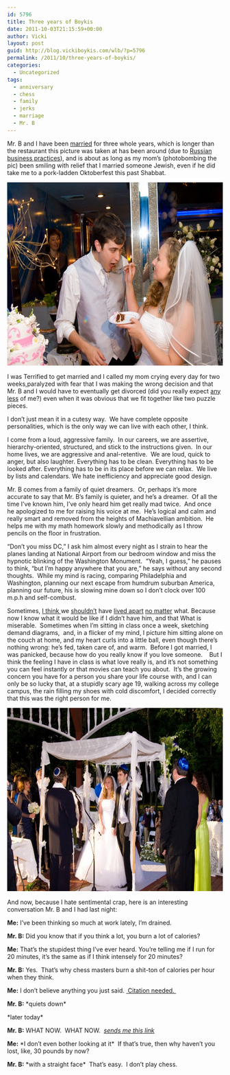 ```yaml
---
id: 5796
title: Three years of Boykis
date: 2011-10-03T21:15:59+00:00
author: Vicki
layout: post
guid: http://blog.vickiboykis.com/wlb/?p=5796
permalink: /2011/10/three-years-of-boykis/
categories:
  - Uncategorized
tags:
  - anniversary
  - chess
  - family
  - jerks
  - marriage
  - Mr. B
---
```

Mr. B and I have been <a href="http://blog.vickiboykis.com/wlb/2010/09/30/anniversary-and-friday-links/" target="_blank">married</a> for three whole years, which is longer than the restaurant this picture was taken at has been around (due to <a href="http://blog.vickiboykis.com/wlb/2011/04/26/a-guide-to-questionable-russian-careers-or-seryozha-that-guy-with-the-ambulance/" target="_blank">Russian business practices</a>), and is about as long as my mom&#8217;s (photobombing the pic) been smiling with relief that I married someone Jewish, even if he did take me to a pork-ladden Oktoberfest this past Shabbat.

<p style="text-align: center;">
  <a href="https://raw.githubusercontent.com/veekaybee/wlb/gh-pages/assets/images/2011/10/Classic-Photo-530.jpg"><img class="aligncenter size-full wp-image-5797" title="Classic Photo 530" src="https://raw.githubusercontent.com/veekaybee/wlb/gh-pages/assets/images/2011/10/Classic-Photo-530.jpg" alt="" width="638" height="427" /></a>
</p>

I was Terrified to get married and I called my mom crying every day for two weeks,paralyzed with fear that I was making the wrong decision and that Mr. B and I would have to eventually get divorced (did you really expect <a href="http://blog.vickiboykis.com/wlb/2011/07/21/how-loud-can-you-scream-thanks-to-either-nature-or-nurture-i-found-out-yesterday/" target="_blank">any less</a> of me?) even when it was obvious that we fit together like two puzzle pieces.

I don&#8217;t just mean it in a cutesy way.  We have complete opposite personalities, which is the only way we can live with each other, I think.

I come from a loud, aggressive family.  In our careers, we are assertive, hierarchy-oriented, structured, and stick to the instructions given.  In our home lives, we are aggressive and anal-retentive.  We are loud, quick to anger, but also laughter. Everything has to be clean. Everything has to be looked after. Everything has to be in its place before we can relax.  We live by lists and calendars. We hate inefficiency and appreciate good design.

Mr. B comes from a family of quiet dreamers.  Or, perhaps it&#8217;s more accurate to say that Mr. B&#8217;s family is quieter, and he&#8217;s a dreamer.  Of all the time I&#8217;ve known him, I&#8217;ve only heard him get really mad twice.  And once he apologized to me for raising his voice at me.  He&#8217;s logical and calm and really smart and removed from the heights of Machiavellian ambition.  He helps me with my math homework slowly and methodically as I throw pencils on the floor in frustration.

&#8220;Don&#8217;t you miss DC,&#8221; I ask him almost every night as I strain to hear the planes landing at National Airport from our bedroom window and miss the hypnotic blinking of the Washington Monument.  &#8220;Yeah, I guess,&#8221; he pauses to think, &#8220;but I&#8217;m happy anywhere that you are,&#8221; he says without any second thoughts.  While my mind is racing, comparing Philadelphia and Washington, planning our next escape from humdrum suburban America, planning our future, his is slowing mine down so I don&#8217;t clock over 100 m.p.h and self-combust.

Sometimes, <a href="http://blog.vickiboykis.com/wlb/2011/01/26/getting-married-and-living-apart-is-like-drinking-non-alcoholic-wine/" target="_blank">I think </a>we <a href="http://blog.vickiboykis.com/wlb/2010/12/13/this-post-is-morbid-as-hell/" target="_blank">shouldn&#8217;t</a> have <a href="http://blog.vickiboykis.com/wlb/2010/11/30/shes-come-undone-pillow-talk/" target="_blank">lived apart</a> <a href="http://blog.vickiboykis.com/wlb/2010/10/10/dracula-drama-or-something-like-it/" target="_blank">no matter</a> what. Because now I know what it would be like if I didn&#8217;t have him, and that What is miserable.  Sometimes when I&#8217;m sitting in class once a week, sketching demand diagrams,  and, in a flicker of my mind, I picture him sitting alone on the couch at home, and my heart curls into a little ball, even though there&#8217;s nothing wrong: he&#8217;s fed, taken care of, and warm.  Before I got married, I was panicked, because how do you really know if you love someone.    But I think the feeling I have in class is what love really is, and it&#8217;s not something you can feel instantly or that movies can teach you about.  It&#8217;s the growing concern you have for a person you share your life course with, and I can only be so lucky that, at a stupidly scary age 19, walking across my college campus, the rain filling my shoes with cold discomfort, I decided correctly that this was the right person for me.

<p style="text-align: center;">
  <a href="https://raw.githubusercontent.com/veekaybee/wlb/gh-pages/assets/images/2011/10/Classic-Photo-258.jpg"><img class="aligncenter size-full wp-image-5798" title="Classic Photo 258" src="https://raw.githubusercontent.com/veekaybee/wlb/gh-pages/assets/images/2011/10/Classic-Photo-258.jpg" alt="" width="638" height="427" /></a>
</p>

And now, because I hate sentimental crap, here is an interesting conversation Mr. B and I had last night:

**Me:** I&#8217;ve been thinking so much at work lately, I&#8217;m drained.
  
**Mr. B:** Did you know that if you think a lot, you burn a lot of calories?
  
**Me:** That&#8217;s the stupidest thing I&#8217;ve ever heard. You&#8217;re telling me if I run for 20 minutes, it&#8217;s the same as if I think intensely for 20 minutes?
  
**Mr. B:** Yes.  That&#8217;s why chess masters burn a shit-ton of calories per hour when they think.
  
**Me:** I don&#8217;t believe anything you just said. <a href="http://xkcd.com/285/" target="_blank"> Citation needed. </a>
  
**Mr. B:** \*quiets down\*

\*later today\*

**Mr. B:** WHAT NOW.  WHAT NOW.  *<a href="http://www.ted.com/talks/robert_sapolsky_the_uniqueness_of_humans.html" target="_blank">sends me this link</a>*
  
**Me:** \*I don&#8217;t even bother looking at it\*  If that&#8217;s true, then why haven&#8217;t you lost, like, 30 pounds by now?
  
**Mr. B:** \*with a straight face\*  That&#8217;s easy.  I don&#8217;t play chess.

&nbsp;